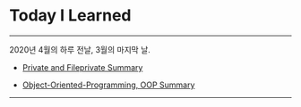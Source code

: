 # Today I Learned

---

2020년 4월의 하루 전날, 3월의 마지막 날.

- [Private and Fileprivate Summary](https://vincentgeranium.github.io/ios,/swift/2020/03/31/basicSyntax.html)

- [Object-Oriented-Programming, OOP Summary](https://vincentgeranium.github.io/ios,/swift/2020/03/31/basicSyntax-2.html)

---
